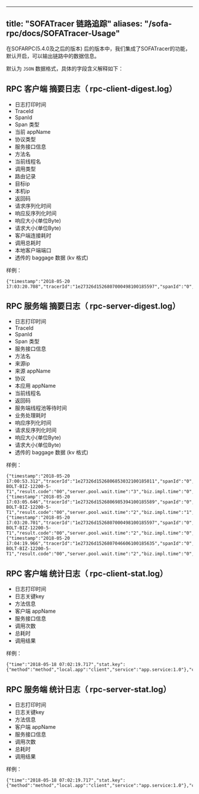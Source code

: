 
---
title: "SOFATracer 链路追踪"
aliases: "/sofa-rpc/docs/SOFATracer-Usage"
---


在SOFARPC(5.4.0及之后的版本) 后的版本中，我们集成了SOFATracer的功能，默认开启，可以输出链路中的数据信息。

默认为 `JSON` 数据格式，具体的字段含义解释如下：

## RPC 客户端 摘要日志（ rpc-client-digest.log）

* 日志打印时间
* TraceId
* SpanId
* Span 类型
* 当前 appName
* 协议类型
* 服务接口信息
* 方法名
* 当前线程名
* 调用类型
* 路由记录
* 目标ip
* 本机ip
* 返回码
* 请求序列化时间
* 响应反序列化时间
* 响应大小(单位Byte)
* 请求大小(单位Byte)
* 客户端连接耗时
* 调用总耗时
* 本地客户端端口
* 透传的 baggage 数据 (kv 格式)

样例：

```
{"timestamp":"2018-05-20 17:03:20.708","tracerId":"1e27326d1526807000498100185597","spanId":"0","span.kind":"client","local.app":"SOFATracerRPC","protocol":"bolt","service":"com.alipay.sofa.tracer.examples.sofarpc.direct.DirectService:1.0","method":"sayDirect","current.thread.name":"main","invoke.type":"sync","router.record":"DIRECT","remote.ip":"127.0.0.1:12200","local.client.ip":"127.0.0.1","result.code":"00","req.serialize.time":"33","resp.deserialize.time":"39","resp.size":"170","req.size":"582","client.conn.time":"0","client.elapse.time":"155","local.client.port":"59774","baggage":""}
```


## RPC  服务端 摘要日志（ rpc-server-digest.log）

* 日志打印时间
* TraceId
* SpanId
* Span 类型
* 服务接口信息
* 方法名
* 来源ip
* 来源 appName
* 协议
* 本应用 appName
* 当前线程名
* 返回码
* 服务端线程池等待时间
* 业务处理耗时
* 响应序列化时间
* 请求反序列化时间
* 响应大小(单位Byte)
* 请求大小(单位Byte)
* 透传的 baggage 数据 (kv 格式)

样例：

```
{"timestamp":"2018-05-20 17:00:53.312","tracerId":"1e27326d1526806853032100185011","spanId":"0","span.kind":"server","service":"com.alipay.sofa.tracer.examples.sofarpc.direct.DirectService:1.0","method":"sayDirect","remote.ip":"127.0.0.1","remote.app":"SOFATracerRPC","protocol":"bolt","local.app":"SOFATracerRPC","current.thread.name":"SOFA-BOLT-BIZ-12200-5-T1","result.code":"00","server.pool.wait.time":"3","biz.impl.time":"0","resp.serialize.time":"4","req.deserialize.time":"38","resp.size":"170","req.size":"582","baggage":"",{"timestamp":"2018-05-20 17:03:05.646","tracerId":"1e27326d1526806985394100185589","spanId":"0","span.kind":"server","service":"com.alipay.sofa.tracer.examples.sofarpc.direct.DirectService:1.0","method":"sayDirect","remote.ip":"127.0.0.1","remote.app":"SOFATracerRPC","protocol":"bolt","local.app":"SOFATracerRPC","current.thread.name":"SOFA-BOLT-BIZ-12200-5-T1","result.code":"00","server.pool.wait.time":"2","biz.impl.time":"1","resp.serialize.time":"1","req.deserialize.time":"6","resp.size":"170","req.size":"582","baggage":"",{"timestamp":"2018-05-20 17:03:20.701","tracerId":"1e27326d1526807000498100185597","spanId":"0","span.kind":"server","service":"com.alipay.sofa.tracer.examples.sofarpc.direct.DirectService:1.0","method":"sayDirect","remote.ip":"127.0.0.1","remote.app":"SOFATracerRPC","protocol":"bolt","local.app":"SOFATracerRPC","current.thread.name":"SOFA-BOLT-BIZ-12200-5-T1","result.code":"00","server.pool.wait.time":"2","biz.impl.time":"0","resp.serialize.time":"1","req.deserialize.time":"4","resp.size":"170","req.size":"582","baggage":"",{"timestamp":"2018-05-20 17:04:19.966","tracerId":"1e27326d1526807046606100185635","spanId":"0","span.kind":"server","service":"com.alipay.sofa.tracer.examples.sofarpc.direct.DirectService:1.0","method":"sayDirect","remote.ip":"127.0.0.1","remote.app":"SOFATracerRPC","protocol":"bolt","local.app":"SOFATracerRPC","current.thread.name":"SOFA-BOLT-BIZ-12200-5-T1","result.code":"00","server.pool.wait.time":"2","biz.impl.time":"0","resp.serialize.time":"1","req.deserialize.time":"4","resp.size":"170","req.size":"582","baggage":""}
```

## RPC 客户端 统计日志（ rpc-client-stat.log）

* 日志打印时间
* 日志关键key
* 方法信息
* 客户端 appName
* 服务接口信息
* 调用次数
* 总耗时
* 调用结果

样例：

```
{"time":"2018-05-18 07:02:19.717","stat.key":{"method":"method","local.app":"client","service":"app.service:1.0"},"count":10,"total.cost.milliseconds":17,"success":"Y"}
```



## RPC  服务端 统计日志（ rpc-server-stat.log）

* 日志打印时间
* 日志关键key
* 方法信息
* 客户端 appName
* 服务接口信息
* 调用次数
* 总耗时
* 调用结果

样例：

```
{"time":"2018-05-18 07:02:19.717","stat.key":{"method":"method","local.app":"client","service":"app.service:1.0"},"count":10,"total.cost.milliseconds":17,"success":"Y"}
```
